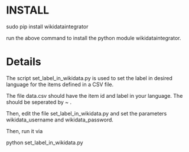 # INSTALL

sudo pip install wikidataintegrator

run the above command to install the python module wikidataintegrator.


# Details

The script set_label_in_wikidata.py is used to set the label in desired language for the items defined in a CSV file.

The file data.csv should have the item id and label in your language. The should be seperated by ~ .

Then, edit the file set_label_in_wikidata.py and set the parameters wikidata_username and wikidata_password.

Then, run it via

python set_label_in_wikidata.py
